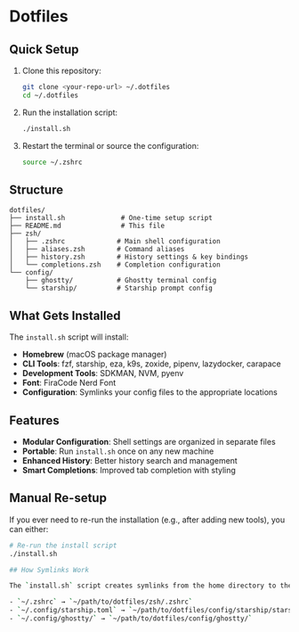 # Dotfiles

## Quick Setup

1. Clone this repository:
   ```bash
   git clone <your-repo-url> ~/.dotfiles
   cd ~/.dotfiles
   ```

2. Run the installation script:
   ```bash
   ./install.sh
   ```

3. Restart the terminal or source the configuration:
   ```bash
   source ~/.zshrc
   ```

## Structure

```
dotfiles/
├── install.sh              # One-time setup script
├── README.md               # This file
├── zsh/
│   ├── .zshrc             # Main shell configuration
│   ├── aliases.zsh        # Command aliases
│   ├── history.zsh        # History settings & key bindings
│   └── completions.zsh    # Completion configuration
└── config/
    ├── ghostty/           # Ghostty terminal config
    └── starship/          # Starship prompt config
```

## What Gets Installed

The `install.sh` script will install:

- **Homebrew** (macOS package manager)
- **CLI Tools**: fzf, starship, eza, k9s, zoxide, pipenv, lazydocker, carapace
- **Development Tools**: SDKMAN, NVM, pyenv
- **Font**: FiraCode Nerd Font
- **Configuration**: Symlinks your config files to the appropriate locations

## Features

- **Modular Configuration**: Shell settings are organized in separate files
- **Portable**: Run `install.sh` once on any new machine
- **Enhanced History**: Better history search and management
- **Smart Completions**: Improved tab completion with styling

## Manual Re-setup

If you ever need to re-run the installation (e.g., after adding new tools), you can either:

```bash
# Re-run the install script
./install.sh

## How Symlinks Work

The `install.sh` script creates symlinks from the home directory to the files in this repository:

- `~/.zshrc` → `~/path/to/dotfiles/zsh/.zshrc`
- `~/.config/starship.toml` → `~/path/to/dotfiles/config/starship/starship.toml`
- `~/.config/ghostty/` → `~/path/to/dotfiles/config/ghostty/`

